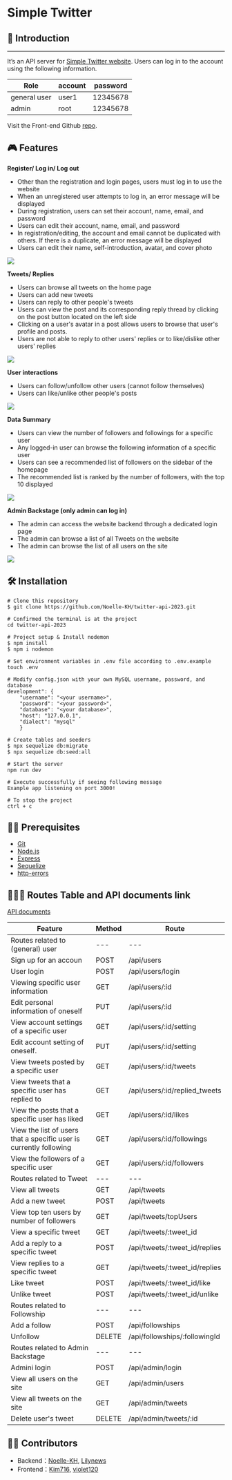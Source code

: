 # **Simple Twitter**

## 📖 Introduction

****

It’s an API server for [Simple Twitter website](https://kim716.github.io/ac_twitter/login). Users can log in to the account using the following information.

| Role | account  | password |
| --- | --- | --- |
| general user | user1 | 12345678 |
| admin | root | 12345678 |

Visit the Front-end Github [repo](https://github.com/Kim716/ac_twitter).

## 🎮 Features

**Register/ Log in/ Log out**

- Other than the registration and login pages, users must log in to use the website
- When an unregistered user attempts to log in, an error message will be displayed
- During registration, users can set their account, name, email, and password
- Users can edit their account, name, email, and password
- In registration/editing, the account and email cannot be duplicated with others. If there is a duplicate, an error message will be displayed
- Users can edit their name, self-introduction, avatar, and cover photo

![](public/screenshots/register&login.png)

**Tweets/ Replies**

- Users can browse all tweets on the home page
- Users can add new tweets
- Users can reply to other people's tweets
- Users can view the post and its corresponding reply thread by clicking on the post button located on the left side
- Clicking on a user's avatar in a post allows users to browse that user's profile and posts.
- Users are not able to reply to other users' replies or to like/dislike other users' replies

![](public/screenshots/tweets.png)

**User interactions**

- Users can follow/unfollow other users (cannot follow themselves)
- Users can like/unlike other people's posts

![](public/screenshots/interaction.png)

**Data Summary**

- Users can view the number of followers and followings for a specific user
- Any logged-in user can browse the following information of a specific user
- Users can see a recommended list of followers on the sidebar of the homepage
- The recommended list is ranked by the number of followers, with the top 10 displayed

![](public/screenshots/data.png)

**Admin Backstage (only admin can log in)**

- The admin can access the website backend through a dedicated login page
- The admin can browse a list of all Tweets on the website
- The admin can browse the list of all users on the site

![](public/screenshots/admin.png)

## 🛠️ Installation

```
# Clone this repository
$ git clone https://github.com/Noelle-KH/twitter-api-2023.git

# Confirmed the terminal is at the project
cd twitter-api-2023

# Project setup & Install nodemon
$ npm install
$ npm i nodemon

# Set environment variables in .env file according to .env.example
touch .env

# Modify config.json with your own MySQL username, password, and database
development": {
    "username": "<your username>",
    "password": "<your password>",
    "database": "<your database>",
    "host": "127.0.0.1",
    "dialect": "mysql"
	}

# Create tables and seeders
$ npx sequelize db:migrate
$ npx sequelize db:seed:all

# Start the server
npm run dev

# Execute successfully if seeing following message
Example app listening on port 3000!

# To stop the project
ctrl + c
```

## 🥷🏻 Prerequisites

- [Git](https://git-scm.com/downloads)
- [Node.js](https://nodejs.org/en/)
- [Express](https://expressjs.com/)
- [Sequelize](https://sequelize.org/docs/v6/)
- [http-errors](https://www.npmjs.com/package/http-errors)

## 👩🏻‍💻 **Routes Table and API documents link**

[API documents](https://www.notion.so/API-Document-47a0c88c161148e0a3573cc1cf8ea668)

| Feature | Method | Route |
| --- | --- | --- |
| Routes related to (general) user | --- | --- |
| Sign up for an accoun |  POST  | /api/users |
| User login | POST  | /api/users/login |
| Viewing specific user information | GET  | /api/users/:id |
| Edit personal information of oneself | PUT  | /api/users/:id |
| View account settings of a specific user | GET  | /api/users/:id/setting |
| Edit account setting of oneself. | PUT  | /api/users/:id/setting |
| View tweets posted by a specific user | GET  | /api/users/:id/tweets |
| View tweets that a specific user has replied to | GET  | /api/users/:id/replied_tweets  |
| View the posts that a specific user has liked | GET  | /api/users/:id/likes |
| View the list of users that a specific user is currently following | GET  | /api/users/:id/followings |
| View the followers of a specific user | GET  | /api/users/:id/followers |
| Routes related to Tweet | --- | --- |
| View all tweets | GET  | /api/tweets |
| Add a new tweet | POST  | /api/tweets |
| View top ten users by number of followers | GET  | /api/tweets/topUsers |
| View a specific tweet | GET  | /api/tweets/:tweet_id |
| Add a reply to a specific tweet | POST   | /api/tweets/:tweet_id/replies |
| View replies to a specific tweet | GET  | /api/tweets/:tweet_id/replies |
| Like tweet |  POST  | /api/tweets/:tweet_id/like |
| Unlike tweet | POST  | /api/tweets/:tweet_id/unlike |
| Routes related to Followship | --- | --- |
| Add a follow | POST  | /api/followships |
| Unfollow | DELETE  | /api/followships/:followingId  |
| Routes related to Admin Backstage | --- | --- |
| Admini login |  POST  | /api/admin/login |
| View all users on the site |  GET  | /api/admin/users |
| View all tweets on the site | GET  | /api/admin/tweets |
| Delete user's tweet | DELETE  | /api/admin/tweets/:id |

## 👏🏻 **Contributors**

- Backend：[Noelle-KH](https://github.com/Noelle-KH), [Lilynews](https://github.com/Lilynews)
- Frontend：[Kim716](https://github.com/Kim716), [violet120](https://github.com/violet120)
